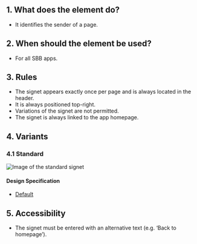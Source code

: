 ## 1. What does the element do?
*   It identifies the sender of a page.

## 2. When should the element be used?
*   For all SBB apps.

## 3. Rules
*   The signet appears exactly once per page and is always located in the header.
*   It is always positioned top-right.
*   Variations of the signet are not permitted.
*   The signet is always linked to the app homepage.


## 4. Variants

### 4.1 Standard
![Image of the standard signet](https://raw.githubusercontent.com/sbb-design-systems/design-system-mobile-documentation/doku-update/documentation/elements/brand/images/ME04_Signet.png 'class: image')

#### Design Specification
*   [Default](https://sbb.invisionapp.com/d/main#/console/14051805/313166952/inspect)

## 5. Accessibility
*   The signet must be entered with an alternative text (e.g. ‘Back to homepage’).
